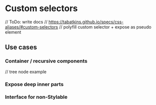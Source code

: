 # Custom selectors

// ToDo: write docs
// https://tabatkins.github.io/specs/css-aliases/#custom-selectors
// polyfill custom selector + expose as pseudo element

## Use cases

### Container / recursive components

// tree node example

### Expose deep inner parts

### Interface for non-Stylable
